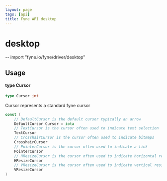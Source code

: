 ```yaml
---
layout: page
tags: [api]
title: Fyne API desktop
---
```


# desktop
--
    import "fyne.io/fyne/driver/desktop"

## Usage

#### type Cursor

```go
type Cursor int
```

Cursor represents a standard fyne cursor

```go
const (
	// DefaultCursor is the default cursor typically an arrow
	DefaultCursor Cursor = iota
	// TextCursor is the cursor often used to indicate text selection
	TextCursor
	// CrosshairCursor is the cursor often used to indicate bitmaps
	CrosshairCursor
	// PointerCursor is the cursor often used to indicate a link
	PointerCursor
	// HResizeCursor is the cursor often used to indicate horizontal resize
	HResizeCursor
	// VResizeCursor is the cursor often used to indicate vertical resize
	VResizeCursor
)
```
